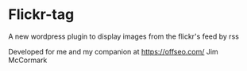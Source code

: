 # Flickr-tag
A new wordpress plugin to display images from the flickr's feed by rss

Developed for me and my companion at https://offseo.com/ Jim McCormark
